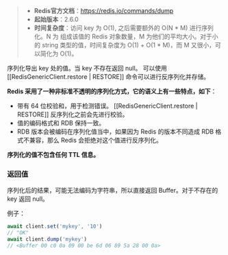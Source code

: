 > - **Redis官方文档**：https://redis.io/commands/dump
> - **起始版本**：2.6.0
> - **时间复杂度**：访问 key 为 O(1), 之后需要额外的 O(N * M) 进行序列化。N 为 组成该值的 Redis 对象数量，M 为他们的平均大小。对于小的 string 类型的值，时间复杂度为 O(1) + O(1 * M)，而 M 又很小，可以简化为 O(1)。

序列化导出 key 处的值。当 key 不存在返回 null。
可以使用 [[RedisGenericClient.restore | RESTORE]] 命令可以进行反序列化并存储。

**Redis 采用了一种非标准不透明的序列化方式，它的语义上有一些特点，如下**：
- 带有 64 位校验和，用于检测错误。 [[RedisGenericClient.restore | RESTORE]] 反序列化之前会先进行校验。
- 值的编码格式和 RDB 保持一致。
- RDB 版本会被编码在序列化值当中，如果因为 Redis 的版本不同造成 RDB 格式不兼容，那么 Redis 会拒绝对这个值进行反序列化。

**序列化的值不包含任何 TTL 信息。**

### 返回值

序列化后的结果，可能无法编码为字符串，所以直接返回 Buffer。对于不存在的 key 返回 null。

例子：

```typescript
await client.set('mykey', '10')
// "OK"
await client.dump('mykey')
// <Buffer 00 c0 0a 09 00 be 6d 06 89 5a 28 00 0a>
```
